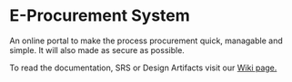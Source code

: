 E-Procurement System
==================

An online portal to make the process procurement quick, managable and simple. It will also made as secure as possible.

To read the documentation, SRS or Design Artifacts visit our [Wiki page.][1]


  [1]: E-Procurement%20System%20==================%20%20An%20online%20portal%20to%20make%20the%20process%20procurement%20quick,%20managable%20and%20safe.%20%20To%20read%20the%20documentation,%20SRS%20or%20design%20artifacts%20visit%20the%20https://github.com/chaitan94/cs258-iiti-group2/wiki "Wiki"
